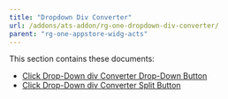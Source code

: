 ```yaml
---
title: "Dropdown Div Converter"
url: /addons/ats-addon/rg-one-dropdown-div-converter/
parent: "rg-one-appstore-widg-acts"
---
```


This section contains these documents:

* [Click Drop-Down div Converter Drop-Down Button](rg-one-click-dropdown-div-converter-dropdown-button)
* [Click Drop-Down div Converter Split Button](rg-one-click-dropdown-div-converter-split-button)

